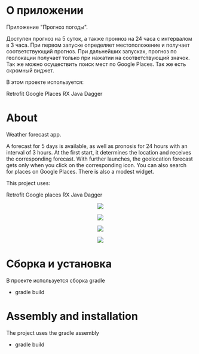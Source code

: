 
# О приложении
Приложение "Прогноз погоды".

Доступен прогноз на 5 суток, а также пронноз на 24 часа с интервалом в 3 часа. При первом запуске определяет местоположение и получает соответствующий прогноз.
При дальнейших запусках, прогноз по геолокации получает только при нажатии на соответствующий значок.
Так же можно осуществить поиск мест по Google Places. Так же есть скромный виджет.

В этом проекте используется:


Retrofit
Google Places
RX Java
Dagger

# About
Weather forecast app.

A forecast for 5 days is available, as well as pronosis for 24 hours with an interval of 3 hours.
 At the first start, it determines the location and receives the corresponding forecast.
With further launches, the geolocation forecast gets only when you click on the corresponding icon.
You can also search for places on Google Places. There is also a modest widget.

This project uses:


Retrofit
Google places
RX Java
Dagger

<p align="center">
  <img src="https://raw.githubusercontent.com/DmK78/weather/master/images/1.JPEG">
  </p>
  <p align="center">
    <img src="https://raw.githubusercontent.com/DmK78/weather/master/images/2.JPEG">
    </p>
    <p align="center">
      <img src="https://raw.githubusercontent.com/DmK78/weather/master/images/3.JPEG">
      </p>
      <p align="center">
        <img src="https://raw.githubusercontent.com/DmK78/weather/master/images/4.JPEG">
        </p>



# Сборка и установка
В проекте используется сборка gradle
- gradle build

# Assembly and installation
The project uses the gradle assembly
- gradle build
